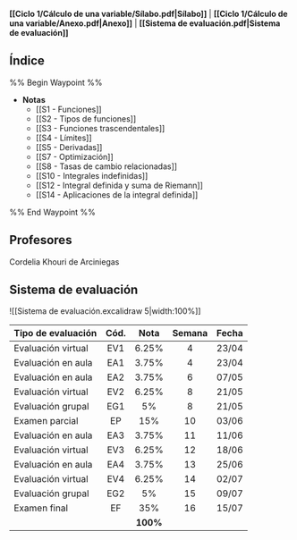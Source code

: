 **[[Ciclo 1/Cálculo de una variable/Sílabo.pdf|Sílabo]]** | **[[Ciclo 1/Cálculo de una variable/Anexo.pdf|Anexo]]** | **[[Sistema de evaluación.pdf|Sistema de evaluación]]**

## Índice

%% Begin Waypoint %%
- **Notas**
	- [[S1 - Funciones]]
	- [[S2 - Tipos de funciones]]
	- [[S3 - Funciones trascendentales]]
	- [[S4 - Límites]]
	- [[S5 - Derivadas]]
	- [[S7 - Optimización]]
	- [[S8 - Tasas de cambio relacionadas]]
	- [[S10 - Integrales indefinidas]]
	- [[S12 - Integral definida y suma de Riemann]]
	- [[S14 - Aplicaciones de la integral definida]]

%% End Waypoint %%

## Profesores

Cordelia Khouri de Arciniegas

## Sistema de evaluación

![[Sistema de evaluación.excalidraw 5|width:100%]]

| Tipo de evaluación | Cód. |   Nota   | Semana | Fecha |
| ------------------ | :--: | :------: | :----: | :---: |
| Evaluación virtual | EV1  |  6.25%   |   4    | 23/04 |
| Evaluación en aula | EA1  |  3.75%   |   4    | 23/04 |
| Evaluación en aula | EA2  |  3.75%   |   6    | 07/05 |
| Evaluación virtual | EV2  |  6.25%   |   8    | 21/05 |
| Evaluación grupal  | EG1  |    5%    |   8    | 21/05 |
| Examen parcial     |  EP  |   15%    |   10   | 03/06 |
| Evaluación en aula | EA3  |  3.75%   |   11   | 11/06 |
| Evaluación virtual | EV3  |  6.25%   |   12   | 18/06 |
| Evaluación en aula | EA4  |  3.75%   |   13   | 25/06 |
| Evaluación virtual | EV4  |  6.25%   |   14   | 02/07 |
| Evaluación grupal  | EG2  |    5%    |   15   | 09/07 |
| Examen final       |  EF  |   35%    |   16   | 15/07 |
|                    |      | **100%** |        |       |